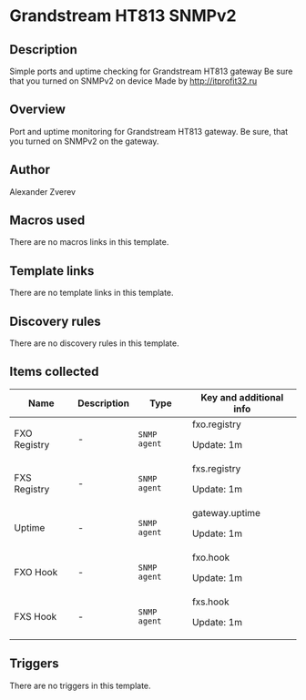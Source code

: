 # Grandstream HT813 SNMPv2

## Description

Simple ports and uptime checking for Grandstream HT813 gateway Be sure that you turned on SNMPv2 on device Made by http://itprofit32.ru

## Overview

Port and uptime monitoring for Grandstream HT813 gateway. Be sure, that you turned on SNMPv2 on the gateway.



## Author

Alexander Zverev

## Macros used

There are no macros links in this template.

## Template links

There are no template links in this template.

## Discovery rules

There are no discovery rules in this template.

## Items collected

|Name|Description|Type|Key and additional info|
|----|-----------|----|----|
|FXO Registry|<p>-</p>|`SNMP agent`|fxo.registry<p>Update: 1m</p>|
|FXS Registry|<p>-</p>|`SNMP agent`|fxs.registry<p>Update: 1m</p>|
|Uptime|<p>-</p>|`SNMP agent`|gateway.uptime<p>Update: 1m</p>|
|FXO Hook|<p>-</p>|`SNMP agent`|fxo.hook<p>Update: 1m</p>|
|FXS Hook|<p>-</p>|`SNMP agent`|fxs.hook<p>Update: 1m</p>|
## Triggers

There are no triggers in this template.

